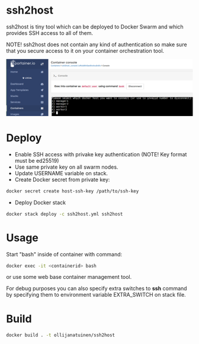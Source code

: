 # ssh2host
ssh2host is tiny tool which can be deployed to Docker Swarm and which provides SSH access to all of them.

NOTE! ssh2host does not contain any kind of authentication so make sure that you secure access to it on your container orchestration tool.

![alt text](https://raw.githubusercontent.com/olljanat/ssh2host/master/ssh2host_on_portainer.png "ssh2host on Portainer")

# Deploy
- Enable SSH access with privake key authentication (NOTE! Key format must be ed25519)
- Use same private key on all swarm nodes.
- Update USERNAME variable on stack.
- Create Docker secret from private key:
```bash
docker secret create host-ssh-key /path/to/ssh-key
```
- Deploy Docker stack
```bash
docker stack deploy -c ssh2host.yml ssh2host
```

# Usage
Start "bash" inside of container with command:
```bash
docker exec -it <containerid> bash
```
or use some web base container management tool.

For debug purposes you can also specify extra switches to **ssh** command by specifying them to environment variable EXTRA_SWITCH on stack file.

# Build
```bash
docker build . -t ollijanatuinen/ssh2host
```

